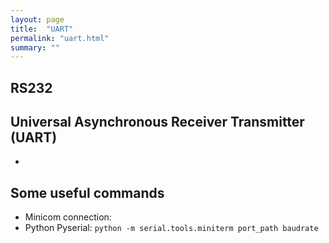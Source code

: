```yaml
---
layout: page
title:  "UART"
permalink: "uart.html"
summary: ""
---
```


## RS232

## Universal Asynchronous Receiver Transmitter (UART)
*


## Some useful commands
* Minicom connection:
* Python Pyserial: `python -m serial.tools.miniterm port_path baudrate`
